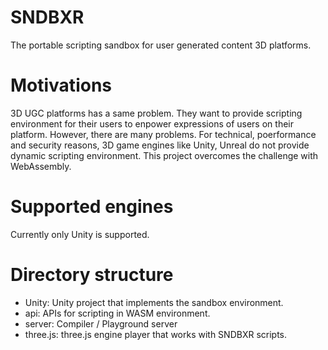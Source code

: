 # SNDBXR
The portable scripting sandbox for user generated content 3D platforms.

# Motivations
3D UGC platforms has a same problem. They want to provide scripting environment for their users
to enpower expressions of users on their platform. However, there are many problems.
For technical, poerformance and security reasons, 3D game engines like Unity, Unreal do not provide
dynamic scripting environment. This project overcomes the challenge with WebAssembly.

# Supported engines
Currently only Unity is supported. 

# Directory structure
- Unity: Unity project that implements the sandbox environment.
- api: APIs for scripting in WASM environment. 
- server: Compiler / Playground server
- three.js: three.js engine player that works with SNDBXR scripts.